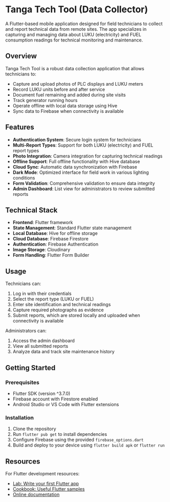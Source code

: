 # Tanga Tech Tool (Data Collector)

A Flutter-based mobile application designed for field technicians to collect and report technical data from remote sites. The app specializes in capturing and managing data about LUKU (electricity) and FUEL consumption readings for technical monitoring and maintenance.

## Overview

Tanga Tech Tool is a robust data collection application that allows technicians to:

- Capture and upload photos of PLC displays and LUKU meters
- Record LUKU units before and after service
- Document fuel remaining and added during site visits
- Track generator running hours
- Operate offline with local data storage using Hive
- Sync data to Firebase when connectivity is available

## Features

- **Authentication System**: Secure login system for technicians
- **Multi-Report Types**: Support for both LUKU (electricity) and FUEL report types
- **Photo Integration**: Camera integration for capturing technical readings
- **Offline Support**: Full offline functionality with Hive database
- **Cloud Sync**: Automatic data synchronization with Firebase
- **Dark Mode**: Optimized interface for field work in various lighting conditions
- **Form Validation**: Comprehensive validation to ensure data integrity
- **Admin Dashboard**: List view for administrators to review submitted reports

## Technical Stack

- **Frontend**: Flutter framework
- **State Management**: Standard Flutter state management
- **Local Database**: Hive for offline storage
- **Cloud Database**: Firebase Firestore
- **Authentication**: Firebase Authentication
- **Image Storage**: Cloudinary
- **Form Handling**: Flutter Form Builder

## Usage

Technicians can:
1. Log in with their credentials
2. Select the report type (LUKU or FUEL)
3. Enter site identification and technical readings
4. Capture required photographs as evidence
5. Submit reports, which are stored locally and uploaded when connectivity is available

Administrators can:
1. Access the admin dashboard
2. View all submitted reports
3. Analyze data and track site maintenance history

## Getting Started

### Prerequisites
- Flutter SDK (version ^3.7.0)
- Firebase account with Firestore enabled
- Android Studio or VS Code with Flutter extensions

### Installation
1. Clone the repository
2. Run `flutter pub get` to install dependencies
3. Configure Firebase using the provided `firebase_options.dart`
4. Build and deploy to your device using `flutter build apk` or `flutter run`

## Resources

For Flutter development resources:
- [Lab: Write your first Flutter app](https://docs.flutter.dev/get-started/codelab)
- [Cookbook: Useful Flutter samples](https://docs.flutter.dev/cookbook)
- [Online documentation](https://docs.flutter.dev/)
